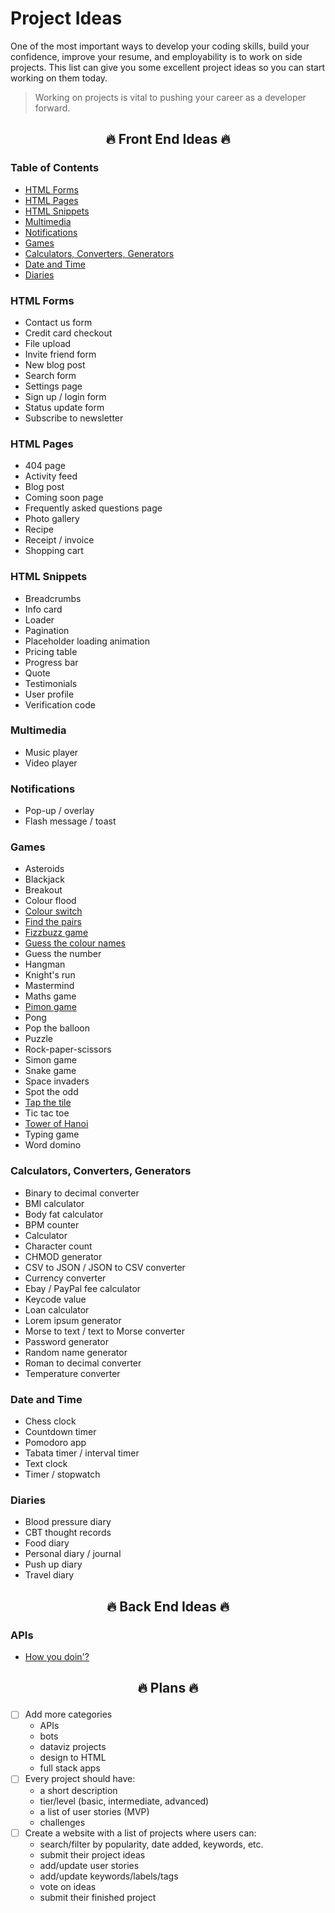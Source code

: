 # Project Ideas

One of the most important ways to develop your coding skills, build your confidence, improve your resume, and employability is to work on side projects. This list can give you some excellent project ideas so you can start working on them today.

> Working on projects is vital to pushing your career as a developer forward.

## <p align="center">🔥 Front End Ideas 🔥</p>

### Table of Contents

- [HTML Forms](#html-forms)
- [HTML Pages](#html-pages)
- [HTML Snippets](#html-snippets)
- [Multimedia](#multimedia)
- [Notifications](#notifications)
- [Games](#games)
- [Calculators, Converters, Generators](#calculators-converters-generators)
- [Date and Time](#date-and-time)
- [Diaries](#diaries)

### HTML Forms

- Contact us form
- Credit card checkout
- File upload
- Invite friend form
- New blog post
- Search form
- Settings page
- Sign up / login form
- Status update form
- Subscribe to newsletter

### HTML Pages

- 404 page
- Activity feed
- Blog post
- Coming soon page
- Frequently asked questions page
- Photo gallery
- Recipe
- Receipt / invoice
- Shopping cart

### HTML Snippets

- Breadcrumbs
- Info card
- Loader
- Pagination
- Placeholder loading animation
- Pricing table
- Progress bar
- Quote
- Testimonials
- User profile
- Verification code

### Multimedia

- Music player
- Video player

### Notifications

- Pop-up / overlay
- Flash message / toast

### Games

- Asteroids
- Blackjack
- Breakout
- Colour flood
- [Colour switch](./games/colour-switch.md)
- [Find the pairs](./games/find-the-pairs.md)
- [Fizzbuzz game](./games/fizzbuzz.md)
- [Guess the colour names](./games/guess-the-colours.md)
- Guess the number
- Hangman
- Knight's run
- Mastermind
- Maths game
- [Pimon game](./games/pimon.md)
- Pong
- Pop the balloon
- Puzzle
- Rock-paper-scissors
- Simon game
- Snake game
- Space invaders
- Spot the odd
- [Tap the tile](./games/tap-the-tile.md)
- Tic tac toe
- [Tower of Hanoi](./games/tower-of-hanoi.md)
- Typing game
- Word domino

### Calculators, Converters, Generators

- Binary to decimal converter
- BMI calculator
- Body fat calculator
- BPM counter
- Calculator
- Character count
- CHMOD generator
- CSV to JSON / JSON to CSV converter
- Currency converter
- Ebay / PayPal fee calculator
- Keycode value
- Loan calculator
- Lorem ipsum generator
- Morse to text / text to Morse converter
- Password generator
- Random name generator
- Roman to decimal converter
- Temperature converter

### Date and Time

- Chess clock
- Countdown timer
- Pomodoro app
- Tabata timer / interval timer
- Text clock
- Timer / stopwatch

### Diaries

- Blood pressure diary
- CBT thought records
- Food diary
- Personal diary / journal
- Push up diary
- Travel diary

## <p align="center">🔥 Back End Ideas 🔥</p>

### APIs

- [How you doin'?](./apis/how-you-doin.md)


## <p align="center">🔥 Plans 🔥</p>

- [ ] Add more categories
  - APIs
  - bots
  - dataviz projects
  - design to HTML
  - full stack apps
- [ ] Every project should have:
  - a short description
  - tier/level (basic, intermediate, advanced)
  - a list of user stories (MVP)
  - challenges
- [ ] Create a website with a list of projects where users can:
  - search/filter by popularity, date added, keywords, etc.
  - submit their project ideas
  - add/update user stories
  - add/update keywords/labels/tags
  - vote on ideas
  - submit their finished project
